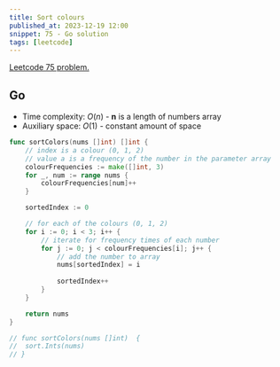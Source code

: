 ```yaml
---
title: Sort colours
published_at: 2023-12-19 12:00
snippet: 75 - Go solution
tags: [leetcode]
---
```


[Leetcode 75 problem.](https://leetcode.com/problems/sort-colors/)

## Go

- Time complexity: $O(n)$ - **n** is a length of numbers array
- Auxiliary space: $O(1)$ - constant amount of space

```go
func sortColors(nums []int) []int {
    // index is a colour (0, 1, 2)
    // value a is a frequency of the number in the parameter array
    colourFrequencies := make([]int, 3)
    for _, num := range nums {
        colourFrequencies[num]++
    }

	sortedIndex := 0

    // for each of the colours (0, 1, 2)
    for i := 0; i < 3; i++ {
        // iterate for frequency times of each number
		for j := 0; j < colourFrequencies[i]; j++ {
            // add the number to array
			nums[sortedIndex] = i
            
			sortedIndex++
		}
	}

    return nums
}

// func sortColors(nums []int)  {
// 	sort.Ints(nums)
// }
```
